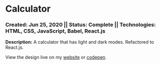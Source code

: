 # Calculator
### Created: Jun 25, 2020 || Status: Complete || Technologies: HTML, CSS, JavaScript, Babel, React.js

**Description:** A calculator that has light and dark modes. Refactored to React.js.

View the design live on my [website](tjonesdev.github.io/calculator_react) or [codepen](https://codepen.io/justkeepprogramming/pen/MWKoLjG).
